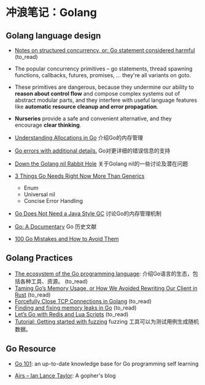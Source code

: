 # 冲浪笔记：Golang

## Golang language design

-  [Notes on structured concurrency, or: Go statement considered harmful][d1] (to_read)
  - The popular concurrency primitives – go statements, thread spawning functions, callbacks, futures, promises, ...
    they're all variants on goto.
  - These primitives are dangerous, because they undermine our ability to **reason about control flow** 
    and compose complex systems out of abstract modular parts,
    and they interfere with useful language features like **automatic resource cleanup and error propagation**.
  - **Nurseries** provide a safe and convenient alternative, and they encourage **clear thinking**.

- [Understanding Allocations in Go][d2] 介绍Go的内存管理
- [Go errors with additional details.][d3] Go对更详细的错误信息的支持
- [Down the Golang nil Rabbit Hole][d4] 关于Golang nil的一些讨论及潜在问题
- [3 Things Go Needs Right Now More Than Generics][d5]
  - Enum
  - Universal nil
  - Concise Error Handling

- [Go Does Not Need a Java Style GC][d6] 讨论Go的内存管理机制

- [Go: A Documentary][d7] Go 历史文献

- [100 Go Mistakes and How to Avoid Them][d8]

  [d1]: https://vorpus.org/blog/notes-on-structured-concurrency-or-go-statement-considered-harmful/
  [d2]: https://medium.com/eureka-engineering/understanding-allocations-in-go-stack-heap-memory-9a2631b5035d
  [d3]: https://romanyx90.medium.com/go-errors-with-additional-details-66873577f3a9
  [d4]: https://blog.urth.org/2021/03/27/down-the-golang-nil-rabbit-hole
  [d5]: https://betterprogramming.pub/three-things-go-needs-right-now-more-than-generics-a6225d62f76b
  [d6]: https://erik-engheim.medium.com/go-does-not-need-a-java-style-gc-ac99b8d26c60
  [d7]: https://golang.design/history/
  [d8]: https://github.com/teivah/100-go-mistakes

## Golang Practices

- [The ecosystem of the Go programming language][pr1]: 介绍Go语言的生态，包括各种工具、资源。 (to_read)
- [Taming Go’s Memory Usage, or How We Avoided Rewriting Our Client in Rust][pr2] (to_read)
- [Forcefully Close TCP Connections in Golang][pr3] (to_read)
- [Finding and fixing memory leaks in Go][pr4] (to_read)
- [Let’s Go with Redis and Lua Scripts][pr5] (to_read)
- [Tutorial: Getting started with fuzzing][pr6] fuzzing 工具可以为测试用例生成随机数据。

###

  [pr1]: https://henvic.dev/posts/go/
  [pr2]: https://www.akitasoftware.com/blog-posts/taming-gos-memory-usage-or-how-we-avoided-rewriting-our-client-in-rust
  [pr3]: https://itnext.io/forcefully-close-tcp-connections-in-golang-e5f5b1b14ce6
  [pr4]: https://dev.to/googlecloud/finding-and-fixing-memory-leaks-in-go-1k1h
  [pr5]: https://xitonix.io/go-lua-and-redis/
  [pr6]: https://go.dev/doc/tutorial/fuzz

## Go Resource

- [Go 101][r1]: an up-to-date knowledge base for Go programming self learning
- [Airs – Ian Lance Taylor][r2]: A gopher's blog

  [r1]: https://go101.org/
  [r2]: https://www.airs.com/blog/
